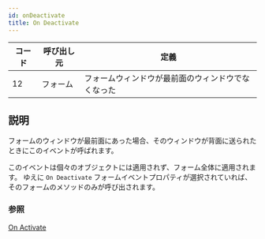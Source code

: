 ```yaml
---
id: onDeactivate
title: On Deactivate
---
```


| コード | 呼び出し元 | 定義                        |
| --- | ----- | ------------------------- |
| 12  | フォーム  | フォームウィンドウが最前面のウィンドウでなくなった |

## 説明

フォームのウィンドウが最前面にあった場合、そのウィンドウが背面に送られたときにこのイベントが呼ばれます。

このイベントは個々のオブジェクトには適用されず、フォーム全体に適用されます。 ゆえに `On Deactivate` フォームイベントプロパティが選択されていれば、そのフォームのメソッドのみが呼び出されます。

### 参照

[On Activate](onActivate.md)
